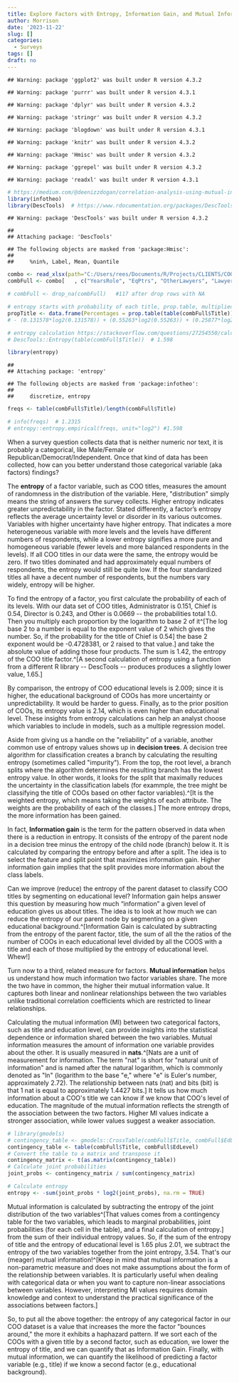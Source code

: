 ```yaml
---
title: Explore Factors with Entropy, Information Gain, and Mutual Information
author: Morrison
date: '2023-11-22'
slug: []
categories:
  - Surveys
tags: []
draft: no
---
```



```
## Warning: package 'ggplot2' was built under R version 4.3.2
```

```
## Warning: package 'purrr' was built under R version 4.3.1
```

```
## Warning: package 'dplyr' was built under R version 4.3.2
```

```
## Warning: package 'stringr' was built under R version 4.3.2
```

```
## Warning: package 'blogdown' was built under R version 4.3.1
```

```
## Warning: package 'knitr' was built under R version 4.3.2
```

```
## Warning: package 'Hmisc' was built under R version 4.3.2
```

```
## Warning: package 'ggrepel' was built under R version 4.3.2
```

```
## Warning: package 'readxl' was built under R version 4.3.1
```


```r
# https://medium.com/@deenizzdogan/correlation-analysis-using-mutual-information-ac9fbc653029
library(infotheo)
library(DescTools)  # https://www.rdocumentation.org/packages/DescTools/versions/0.99.50/topics/Entropy
```

```
## Warning: package 'DescTools' was built under R version 4.3.2
```

```
## 
## Attaching package: 'DescTools'
```

```
## The following objects are masked from 'package:Hmisc':
## 
##     %nin%, Label, Mean, Quantile
```

```r
combo <- read_xlsx(path="C:/Users/rees/Documents/R/Projects/CLIENTS/COO Comp 2023/comboReportFour.xlsx")
combFull <- combo[   , c("YearsRole", "EqPtrs", "OtherLawyers", "Lawyers", "Reports", "Revenue", "PPEP", "DomOffices", "BillingRate", "Total", "Title", "City", "PriorPos", "EdLevel", "Email")] 

# combFull <- drop_na(combFull)   #117 after drop rows with NA

# entropy starts with probability of each title, prop.table, multiplied by log2 of that value, all summed
propTitle <- data.frame(Percentages = prop.table(table(combFull$Title)))
# - (0.131578*log2(0.131578)) + (0.55263*log2(0.55263)) + (0.25877*log2(0.25877)) + (0.05701*log2(0.52701))  # 1.415

# entropy calculation https://stackoverflow.com/questions/27254550/calculating-entropy?rq=3
# DescTools::Entropy(table(combFull$Title))  # 1.598

library(entropy)
```

```
## 
## Attaching package: 'entropy'
```

```
## The following objects are masked from 'package:infotheo':
## 
##     discretize, entropy
```

```r
freqs <- table(combFull$Title)/length(combFull$Title)

# info(freqs)  # 1.2315
# entropy::entropy.empirical(freqs, unit="log2") #1.598
```

When a survey question collects data that is neither numeric nor text, it is probably a categorical, like Male/Female or Republican/Democrat/Independent.  Once that kind of data has been collected, how can you better understand those categorical variable (aka factors) findings?     

The **entropy** of a factor variable, such as COO titles, measures the amount of randomness in the distribution of the variable. Here, "distribution" simply means the string of answers the survey collects.  Higher entropy indicates greater unpredictability in the factor.  Stated differently, a factor’s entropy reflects the average uncertainty level or disorder in its various outcomes.  Variables with higher uncertainty have higher entropy. That indicates a more heterogeneous variable with more levels and the levels have different numbers of respondents, while a lower entropy signifies a more pure and homogeneous variable (fewer levels and more balanced respondents in the levels). If all COO titles in our data were the same, the entropy would be zero. If two titles dominated and had approximately equal numbers of respondents, the entropy would still be quite low. If the four standardized titles all have a decent number of respondents, but the numbers vary widely, entropy will be higher.

To find the entropy of a factor, you first calculate the probability of each of its levels.  With our data set of COO titles, 
Administrator is 0.151, 
Chief is 0.54, 
Director is 0.243, and 
Other is 0.0669 -- the probabilities total 1.0.  Then you multiply each proportion by the logarithm to base 2 of it^[The log base 2 to a number is equal to the exponent value of 2 which gives the number.  So, if the probability for the title of Chief is 0.54] the base 2 exponent would be -0.4728381, or 2 raised to that value.] and take the absolute value of adding those four products.  The sum is 
1.42, the entropy of the COO title factor.^[A second calculation of entropy using a function from a different R library -- DescTools -- produces produces a slightly lower value, 1.65.]  

By comparison, the entropy of COO educational levels is 2.009; since it is higher, the educational background of COOs has more uncertainty or unpredictability. It would be harder to guess. Finally, as to the prior position of COOs, its entropy value is 2.14, which is even higher than educational level.  These insights from entropy calculations can help an analyst choose which variables to include in models, such as a multiple regression model.

Aside from giving us a handle on the "reliability" of a variable, another common use of entropy values shows up in **decision trees**.  A decision tree algorithm for classification creates a branch by calculating the resulting entropy (sometimes called "impurity").  From the top, the root level, a branch splits where the algorithm determines the resulting branch has the lowest entropy value.  In other words, it looks for the split that maximally reduces the uncertainty in the classification labels (for exammple, the tree might be classifying the title of COOs based on other factor variables).^[It is the weighted entropy, which means taking the weights of each attribute. The weights are the probability of each of the classes.] The more entropy drops, the more  information has been gained.

In fact, **Information gain** is the term for the pattern observed in data when there is a reduction in entropy. It consists of the entropy of the parent node in a decision tree minus the entropy of the child node (branch) below it. It is calculated by comparing the entropy before and after a split. The idea is to select the feature and split point that maximizes information gain. Higher information gain implies that the split provides more information about the class labels.

Can we improve (reduce) the entropy of the parent dataset to classify COO titles by segmenting on educational level? Information gain helps answer this question by measuring how much “information” a given level of education gives us about titles. The idea is to look at how much we can reduce the entropy of our parent node by segmenting on a given educational background.^[Information Gain is calculated by subtracting from the entropy of the parent factor, title, the sum of all the the ratios of the number of COOs in each educational level divided by all the COOS with a title and each of those multiplied by the entropy of educational level.  Whew!]

<!-- Where  Hp is the entropy of the parent (the complete, unsegmented dataset), n is the number of values of our target variable (and hence the number of child segments),  pci is the probability that an observation is in child  i (the weighting), and  Hci is the entropy of child (segment)  i. -->

Turn now to a third, related measure for factors.  **Mutual information** helps us understand how much information two factor variables share. The more the two have in common, the higher their mutual information value.  It captures both linear and nonlinear relationships between the two variables unlike traditional correlation coefficients which are restricted to linear relationships.

Calculating the mutual information (MI) between two categorical factors, such as title and education level, can provide insights into the statistical dependence or information shared between the two variables. Mutual information measures the amount of information one variable provides about the other. It is usually measured in **nats**.^[Nats are a unit of measurement for information. The term "nat" is short for "natural unit of information" and is named after the natural logarithm, which is commonly denoted as "ln" (logarithm to the base "e," where "e" is Euler's number, approximately 2.72).  The relationship between nats (nat) and bits (bit) is that 1 nat is equal to approximately 1.4427 bits.]  It tells us how much information about a COO's title we can know if we know that COO's level of education. The magnitude of the mutual information reflects the strength of the association between the two factors. Higher MI values indicate a stronger association, while lower values suggest a weaker association.


```r
# library(gmodels)
# contingency_table <- gmodels::CrossTable(combFull$Title, combFull$EdLevel)
contingency_table <- table(combFull$Title, combFull$EdLevel)
# Convert the table to a matrix and transpose it
contingency_matrix <- t(as.matrix(contingency_table))
# Calculate joint probabilities
joint_probs <- contingency_matrix / sum(contingency_matrix)

# Calculate entropy
entropy <- -sum(joint_probs * log2(joint_probs), na.rm = TRUE)
```

Mutual information is calculated by subtracting the entropy of the joint distribution of the two variables^[That values comes from a contingency table for the two variables, which leads to marginal probabilities, joint probabilities (for each cell in the table), and a final calculation of entropy.] from the sum of their individual entropy values.  So, if the sum of the entropy of title and the entropy of educational level is 1.65 plus 2.01, we subtract the entropy of the two variables together from the joint entropy, 3.54.  That's our (meager) mutual information!^[Keep in mind that mutual information is a non-parametric measure and does not make assumptions about the form of the relationship between variables. It is particularly useful when dealing with categorical data or when you want to capture non-linear associations between variables. However, interpreting MI values requires domain knowledge and context to understand the practical significance of the associations between factors.]

So, to put all the above together: the entropy of any categorical factor in our COO dataset is a value that increases the more the factor "bounces around," the more it exhibits a haphazard pattern.  If we sort each of the COOs with a given title by a second factor, such as education, we lower the entropy of title, and we can quantify  that as Information Gain.  Finally, with mutual information, we can quantify the likelihood of predicting a factor variable (e.g., title) if we know a second factor (e.g., educational background).

<!-- End of post -->
